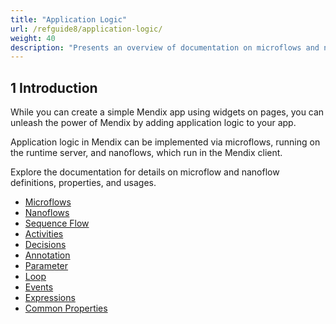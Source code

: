 ```yaml
---
title: "Application Logic"
url: /refguide8/application-logic/
weight: 40
description: "Presents an overview of documentation on microflows and nanoflows."
---
```


## 1 Introduction

While you can create a simple Mendix app using widgets on pages, you can unleash the power of Mendix by adding application logic to your app.

Application logic in Mendix can be implemented via microflows, running on the runtime server, and nanoflows, which run in the Mendix client.

Explore the documentation for details on microflow and nanoflow definitions, properties, and usages.

* [Microflows](/refguide8/microflows/)
* [Nanoflows](/refguide8/nanoflows/)
* [Sequence Flow](/refguide8/sequence-flow/)
* [Activities](/refguide8/activities/)
* [Decisions](/refguide8/decisions/)
* [Annotation](/refguide8/annotation/)
* [Parameter](/refguide8/parameter/)
* [Loop](/refguide8/loop/)
* [Events](/refguide8/events/)
* [Expressions](/refguide8/expressions/)
* [Common Properties](/refguide8/microflow-element-common-properties/)
